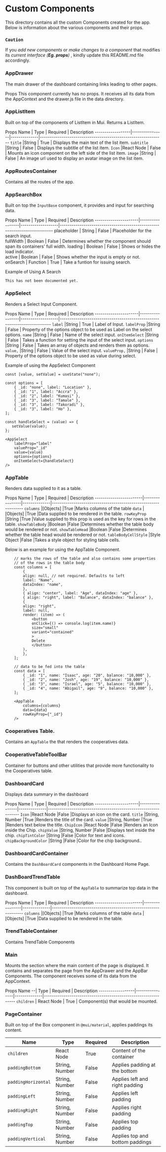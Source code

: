 # Custom Components
This directory contains all the custom Components created for the app. Below is information about the various 
components and their props.

### `Caution`
If you *add new components* or *make changes to a component* that modifies its *current interface (__Eg. props__)* , kindly update this README.md file accordingly.


### AppDrawer
The main drawer of the dashboard containing links leading to other pages.

Props
This component currently has no props. It receives all its data from the AppContext and the drawer.js file in the 
data directory.


### AppListItem
Built on top of the components of ListItem in Mui. Returns a ListItem.

Props
Name              | Type           | Required     | Description
------------------|----------------|--------------|--------------------------------------------------------------
`title`           |String          | True         | Displays the main text of the list item.
`subtitle`        |String          | False        | Displays the subtitle of the list item.
`Icon`            |React Node      | False        | Mounts an icon component on the left side of the list item.
`image`           |String          | False        | An image url used to display an avatar image on the list item.


### AppRoutesContainer
Contains all the routes of the app.


### AppSearchBox
Built on top the `InputBase` component, it provides and input for searching data.

Props
Name                  | Type            | Required          | Description
----------------------|-----------------|-------------------|--------------------------------------------------------------------------
placeholder           | String          | False             | Placeholder for the search input.   
fullWidth             | Boolean         | False             | Determines whether the component should span its containers' full width.
loading               | Boolean         | False             | Shows or hides the load indicator.   
active                | Boolean         | False             | Shows whether the input is empty or not.
onSearch              | Function        | True              | Take a funtion for issuing search.

Example of Using A Search
```
This has not been documented yet.
```


### AppSelect
Renders a Select Input Component.

Props
Name                  | Type            | Required          | Description
----------------------|-----------------|-------------------|-------------------------------------------------------------------------
`label`               |String           | True              | Label of Input.
`labelProp`           |String           | False             | Property of the options object to be used as Label on the select options.
`name`                |String           | False             | Name of the select input.
`onItemSelect`        |String           | False             | Takes a function for setting the input of the select input.
`options`             |String           | False             | Takes an array of objects and renders them as options.
`value,`              |String           | False             | Value of the select input.
`valueProp,`          |String           | False             | Property of the options object to be used as value during select.

Example of using the AppSelect Component
```
const [value, setValue] = useState("none");

const options = [
    { _id: "none", label: "Location" },
    { _id: "1", label: "Accra" },
    { _id: "2", label: "Kumasi" },
    { _id: "3", label: "Tamale" },
    { _id: "3", label: "Takoradi" },
    { _id: "3", label: "Ho" },
];

const handleSelect = (value) => {
   setValue(value);
};

<AppSelect
    labelProp="label"
    valueProp="_id"
    value={value}
    options={options}
    onItemSelect={handleSelect}
/>
```


### AppTable
Renders data supplied to it as a table.

Props
Name                    | Type           | Required     | Description
------------------------|----------------|--------------|---------------------------------------------------------------
`columns`               |[Objects]       |True          |Marks columns of the table
`data`                  |[Objects]       |True          |Data supplied to be rendered in the table.
`rowKeyProp`            |String          |True          |Value supplied to this prop is used as the key for rows in the table.
`showTableBody`         |Boolean         |False         |Determines whether the table body would be rendered or not.
`showTableHead`         |Boolean         |False         |Determines whether the table head would be rendered or not.
`tableBodyCellStyle`    |Style Object    |False         |Takes a style object for styling table cells.

Below is an example for using the AppTable Component.
```
    // marks the rows of the table and also contains some properties
    // of the rows in the table body
    const columns = [
        {
        align: null, // not required. Defaults to left
        label: "Name",
        dataIndex: "name",
        },
        { align: "center", label: "Age", dataIndex: "age" },
        { align: "right", label: "Balance", dataIndex: "balance" },
        {
        align: "right",
        label: null,
        render: (item) => (
            <button
            onClick={() => console.log(item.name)}
            size="small"
            variant="contained"
            >
            Delete
            </button>
        ),
        },
    ];

    // data to be fed into the table
    const data = [
        { _id: "1", name: "Isaac", age: "20", balance: "10,000" },
        { _id: "2", name: "Josh", age: "19", balance: "10,000" },
        { _id: "3", name: "Israel", age: "5", balance: "10,000" },
        { _id: "4", name: "Abigail", age: "9", balance: "10,000" },
    ];

    <AppTable 
        columns={columns}
        data={data}
        rowKeyProp={"_id"}   
    />
```

### Cooperatives Table.
Contains an `AppTable` the that renders the cooperatives data.


### CooperativeTableToolBar
Container for buttons and other utilities that provide more functionality to the Cooperatives table.


### DashboardCard
Displays data summary in the dashboard

Props
Name                  | Type           | Required     | Description
----------------------|----------------|--------------|---------------------------------------------------------------
`Icon`                |React Node      |False         |Displays an icon on the card.
`title`               |String, Number  |True          |Renders the title of the card.
`value`               |String, Number  |True          |Renders text below the title.
`ChipIcon`            |React Node      |False         |Renders an Icon inside the Chip.
`chipValue`           |String, Number  |False         |Displays text inside the chip.
`chipTintColor`       |String          |False         |Color for text and icons.
`chipBackgroundColor` |String          |False         |Color for the chip background..


### DashboardCardContainer
Contains the `DashBoardCard` components in the Dashboard Home Page.

### DashBoardTrendTable
This component is built on top of the `AppTable` to summarize top data in the dashboard.

Props
Name                    | Type           | Required     | Description
------------------------|----------------|--------------|---------------------------------------------------------------
`columns`               |[Objects]       |True          |Marks columns of the table
`data`                  |[Objects]       |True          |Data supplied to be rendered in the table.


### TrendTableContainer
Contains TrendTable Components


### Main
Mounts the section where the main content of the page is displayed. It contains and separates the page from the AppDrawer
and the AppBar Components. The component receives some of its data from the AppContext.

Props
Name            --| Type           | Required     | Description
------------------|----------------|--------------|---------------------------------------------------------------
`children`        | React Node     | True         | Component(s) that would be mounted.    


### PageContainer
Built on top of the Box component in `@mui/material`, applies paddings its content.

Name                  | Type           | Required     | Description
----------------------|----------------|--------------|---------------------------------------------------------------
`children`            |React Node      | True         | Content of the container
`paddingBottom`       |String, Number  | False        | Applies padding at the bottom
`paddingHorizontal`   |String, Number  | False        | Applies left and right padding
`paddingLeft`         |String, Number  | False        | Applies left padding
`paddingRight`        |String, Number  | False        | Applies right padding
`paddingTop`          |String, Number  | False        | Applies top padding
`paddingVertical`     |String, Number  | False        | Applies top and bottom paddings



